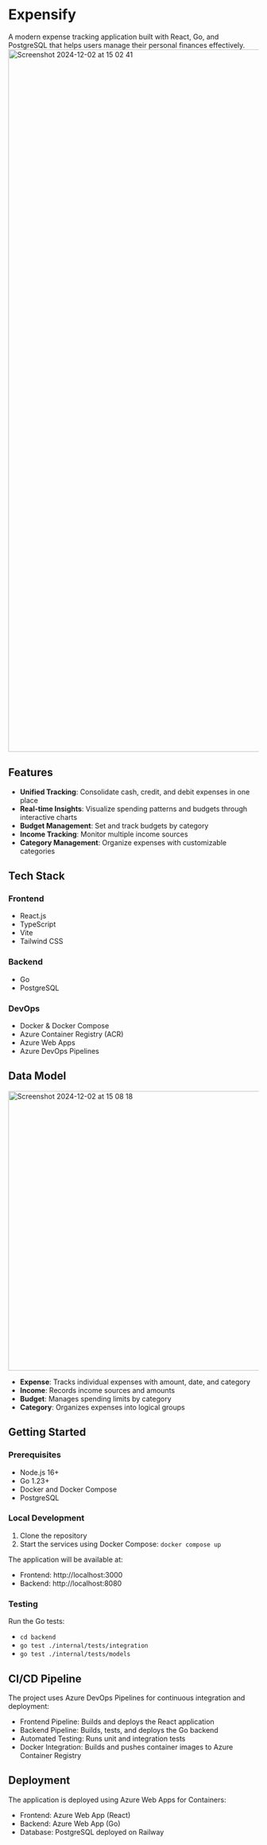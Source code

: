 # Expensify

A modern expense tracking application built with React, Go, and PostgreSQL that helps users manage their personal finances effectively.
<img width="1412" alt="Screenshot 2024-12-02 at 15 02 41" src="https://github.com/user-attachments/assets/e756da52-e453-4545-957b-7bd64622aef1">

## Features

- **Unified Tracking**: Consolidate cash, credit, and debit expenses in one place
- **Real-time Insights**: Visualize spending patterns and budgets through interactive charts
- **Budget Management**: Set and track budgets by category
- **Income Tracking**: Monitor multiple income sources
- **Category Management**: Organize expenses with customizable categories

## Tech Stack

### Frontend
- React.js
- TypeScript
- Vite
- Tailwind CSS

### Backend
- Go
- PostgreSQL

### DevOps
- Docker & Docker Compose
- Azure Container Registry (ACR)
- Azure Web Apps
- Azure DevOps Pipelines

## Data Model
<img width="562" alt="Screenshot 2024-12-02 at 15 08 18" src="https://github.com/user-attachments/assets/7fb47878-9d31-4e2f-a5d2-833f8eb4f05e">

- **Expense**: Tracks individual expenses with amount, date, and category
- **Income**: Records income sources and amounts
- **Budget**: Manages spending limits by category
- **Category**: Organizes expenses into logical groups

## Getting Started

### Prerequisites
- Node.js 16+
- Go 1.23+
- Docker and Docker Compose
- PostgreSQL

### Local Development

1. Clone the repository
2. Start the services using Docker Compose:
`docker compose up`

The application will be available at:
- Frontend: http://localhost:3000
- Backend: http://localhost:8080

### Testing
Run the Go tests:
- `cd backend`
- `go test ./internal/tests/integration`
- `go test ./internal/tests/models`

## CI/CD Pipeline
The project uses Azure DevOps Pipelines for continuous integration and deployment:

- Frontend Pipeline: Builds and deploys the React application
- Backend Pipeline: Builds, tests, and deploys the Go backend
- Automated Testing: Runs unit and integration tests
- Docker Integration: Builds and pushes container images to Azure Container Registry

## Deployment
The application is deployed using Azure Web Apps for Containers:
- Frontend: Azure Web App (React)
- Backend: Azure Web App (Go)
- Database: PostgreSQL deployed on Railway
